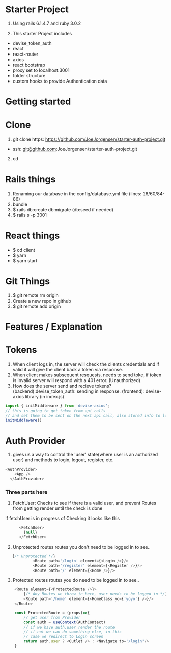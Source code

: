 # Starter Project

1. Using rails 6.1.4.7 and ruby 3.0.2

2. This starter Project includes 
- devise_token_auth
- react
- react-router
- axios
- react bootstrap
- proxy set to localhost:3001
- folder structure 
- custom hooks to provide Authentication data


# Getting started

# Clone
1. git clone https: https://github.com/JoeJorgensen/starter-auth-project.git <project name>
- ssh: git@github.com:JoeJorgensen/starter-auth-project.git
2. cd <project name>




# Rails things
1. Renaming our database in the config/database.yml file (lines: 26/60/84-86)
2. bundle
3. $ rails db:create db:migrate (db:seed if needed)
4. $ rails s -p 3001
# React things
- $ cd client 
- $ yarn
- $ yarn start
# Git Things
1. $ git remote rm origin 
2. Create a new repo in github
3. $ git remote add origin <your ssh-link>


# Features / Explanation

# Tokens
1. When client logs in, the server will check the clients credentials 
and if valid it will give the client back a token via response.
2. When client makes subsequent resquests, needs to send toke, if token is invalid server will respond with a 401 error. (Unauthorized)
3. How does the server send and recieve tokens? 
(backend):devise_token_auth: sending in response.
(frontend): devise-axios library (in index.js)

```javascript
import { initMiddleware } from 'devise-axios';
// this is going to get token from api calls 
// and set them to be sent on the next api call, also stored info to localStorage
initMiddleware()

```

# Auth Provider

1. gives us a way to control the 'user' state(where user is an authorized user)
and methods to login, logout, register, etc.
```javascript
<AuthProvider>
    <App />
  </AuthProvider>
```

### Three parts here
1. FetchUser: Checks to see if there is a valid user, and prevent Routes from
getting render until the check is done

if fetchUser is in progress of Checking it looks like this
```javascript
      <FetchUser>
        {null}
      </FetchUser>

```
2. Unprotected routes
routes you don't need to be logged in to see..

```javascript
   {/* Unprotected */}
            <Route path='/login' element={<Login />}/>
            <Route path='/register' element={<Register />}/>
            <Route path='/' element={<Home />}/>
```

3. Protected routes
routes you do need to be logged in to see..
```javascript
    <Route element={<ProtectedRoute />}>
        {/* Any Routes we throw in here, user needs to be logged in */}
        <Route path='/home' element={<HomeClass yo={'yoyo'} />}/>
    </Route>  
```

```javascript
    const ProtectedRoute = (props)=>{
        // get user from Provider 
        const auth = useContext(AuthContext)
        // if we have auth.user render the route
        // if not we can do something else, in this
        // case we redirect to Login screen
        return auth.user ? <Outlet /> : <Navigate to='/login'/>
    }
```






